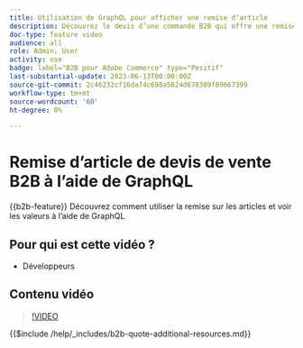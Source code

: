 ```yaml
---
title: Utilisation de GraphQL pour afficher une remise d’article
description: Découvrez le devis d’une commande B2B qui offre une remise d’article à l’aide de GraphQL
doc-type: feature video
audience: all
role: Admin, User
activity: use
badge: label="B2B pour Adobe Commerce" type="Positif"
last-substantial-update: 2023-06-13T00:00:00Z
source-git-commit: 2c46232cf16da74c698a5824d678389f89667399
workflow-type: tm+mt
source-wordcount: '60'
ht-degree: 0%

---
```


# Remise d’article de devis de vente B2B à l’aide de GraphQL

{{b2b-feature}}
Découvrez comment utiliser la remise sur les articles et voir les valeurs à l’aide de GraphQL

## Pour qui est cette vidéo ?

- Développeurs

## Contenu vidéo

>[!VIDEO](https://video.tv.adobe.com/v/3420419?learn=on)

{{$include /help/_includes/b2b-quote-additional-resources.md}}

